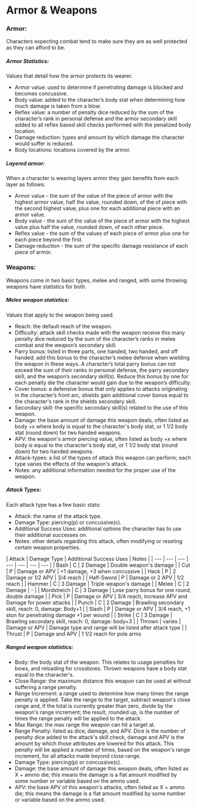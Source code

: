 # Armor & Weapons

### Armor:
Characters expecting combat tend to make sure they are as well protected as they can afford to be.

##### Armor Statistics:
Values that detail how the armor protects its wearer.
* Armor value: used to determine if penetrating damage is blocked and becomes concussive.
* Body value: added to the character’s body stat when determining how much damage is taken from a blow.
* Reflex value: a number of penalty dice reduced by the sum of the character’s rank in personal defense and the armor secondary skill added to all reflex based skill checks performed with the penalized body location.
* Damage reduction: types and amount by which damage the character would suffer is reduced.
* Body locations: locations covered by the armor.

##### Layered armor:
When a character is wearing layers armor they gain benefits from each layer as follows:
* Armor value - the sum of the value of the piece of armor with the highest armor value, half the value, rounded down, of the of piece with the second highest value, plus one for each additional piece with an armor value.
* Body value - the sum of the value of the piece of armor with the highest value plus half the value, rounded down, of each other piece.
* Reflex value - the sum of the values of each piece of armor plus one for each piece beyond the first.
* Damage reduction - the sum of the specific damage resistance of each piece of armor.
<div class="page-break"></div>

### Weapons:
Weapons come in two basic types, melee and ranged, with some throwing weapons have statistics for both.

##### Melee weapon statistics:
Values that apply to the weapon being used.
* Reach: the default reach of the weapon.
* Difficulty: attack skill checks made with the weapon receive this many penalty dice reduced by the sum of the character’s ranks in melee combat and the weapon’s secondary skill.
* Parry bonus: listed in three parts, one handed, two handed, and off handed; add this bonus to the character’s melee defense when wielding the weapon in these ways. A character’s total parry bonus can not exceed the sum of their ranks in personal defense, the parry secondary skill, and the weapon’s secondary skill(s). Reduce this bonus by one for each penalty die the character would gain due to the weapon’s difficulty.
* Cover bonus: a defensive bonus that only applies to attacks originating in the character’s front arc, shields gain additional cover bonus equal to the character's rank in the shields secondary skill.
* Secondary skill: the specific secondary skill(s) related to the use of this weapon.
* Damage: the base amount of damage this weapon deals, often listed as body +x where body is equal to the character's body stat, or 1 1/2 body stat (round down) for two handed weapons.
* APV: the weapon's armor piercing value, often listed as body +x where body is equal to the character's body stat, or 1 1/2 body stat (round down) for two handed weapons.
* Attack-types: a list of the types of attack this weapon can perform; each type varies the effects of the weapon's attack.
* Notes: any additional information needed for the proper use of the weapon.

##### Attack Types:
Each attack type has a few basic stats:
* Attack: the name of the attack type.
* Damage Type: piercing(p) or concussive(c).
* Additional Success Uses: additional options the character has to use their additional successes on.
* Notes: other details regarding this attack, often modifying or reseting certain weapon properties.

| Attack | Damage Type | Additional Success Uses | Notes |
| --- | --- | --- | --- | --- | --- | --- |
| Bash | C | 2 Damage | Double weapon's damage |
| Cut | P | Damage or APV | +1 damage, +3 when concussive |
| Hack | P | 2 Damage or 1/2 APV | 3/4 reach |
| Half-Sword | P | Damage or 2 APV | 1/2 reach |
| Hammer | C | 3 Damage | Triple weapon's damage |
| Melee | C | 2 Damage | - |
| Mordstreich | C | 3 Damage | Lose parry bonus for one round, double damage |
| Pick | P | Damage or APV | 3/4 reach, increase APV and Damage for power attacks |
| Punch | C | 2 Damage | Brawling secondary skill, reach: 0, damage: Body+1 |
| Slash | P | Damage or APV | 3/4 reach, +1 stun for penetrating damage +1 per wound |
| Strike | C | 3 Damage | Brawling secondary skill, reach: 0, damage: body+3 |
| Thrown | varies | Damage or APV | Damage type and range will be listed after attack type |
| Thrust | P | Damage and APV | 1 1/2 reach for pole arms


##### Ranged weapon statistics:
* Body: the body stat of the weapon. This relates to usage penalties for bows, and reloading for crossbows. Thrown weapons have a body stat equal to the character's.
* Close Range: the maximum distance this weapon can be used at without suffering a range penalty.
* Range Increment: a range used to determine how many times the range penalty is applied. Take the range to the target, subtract weapon's close range and, if the total is currently greater than zero, divide by the weapon's range increment; the result, rounded up, is the number of times the range penalty will be applied to the attack.  
* Max Range: the max range the weapon can hit a target at.
* Range Penalty: listed as dice, damage, and APV. Dice is the number of penalty dice added to the attack's skill check, damage and APV is the amount by which those attributes are lowered for this attack. This penalty will be applied a number of times, based on the weapon's range increment, for all attacks made beyond close range.
* Damage Type: piercing(p) or concussive(c).
* Damage: the base amount of damage this weapon deals, often listed as X + ammo die; this means the damage is a flat amount modified by some number or variable based on the ammo used.
* APV: the base APV of this weapon's attacks, often listed as X + ammo die; this means the damage is a flat amount modified by some number or variable based on the ammo used.
